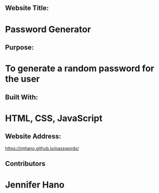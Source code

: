 ## Website Title:

# Password Generator

## Purpose:

# To generate a random password for the user

## Built With:

# HTML, CSS, JavaScript

## Website Address:

https://jmhano.github.io/passwords/

## Contributors

# Jennifer Hano
